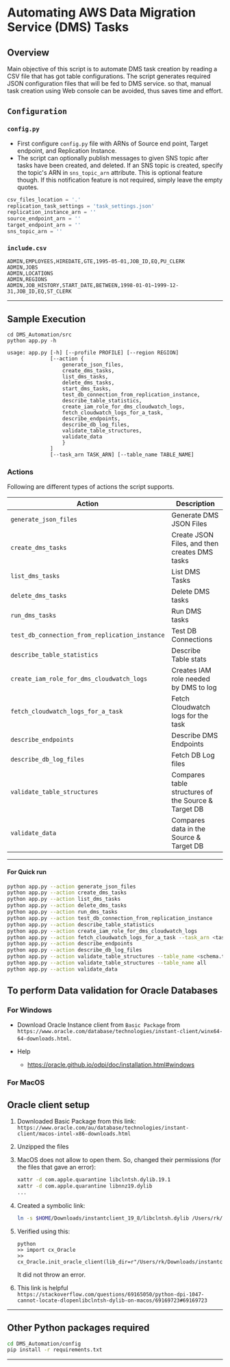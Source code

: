 # Automating AWS Data Migration Service (DMS) Tasks

## Overview
Main objective of this script is to automate DMS task creation by reading a CSV file that has got table configurations. The script generates required JSON configuration files that will be fed to DMS service. so that, manual task creation using Web console can be avoided, thus saves time and effort. 

## `Configuration`

### `config.py`
- First configure `config.py` file with ARNs of Source end point, Target endpoint, and Replication Instance.
- The script can optionally publish messages to given SNS topic after tasks have been created, and deleted. If an SNS topic is created, specify the topic's ARN in `sns_topic_arn` attribute. This is optional feature though. If this notification feature is not required, simply leave the empty quotes.  

```python
csv_files_location = '.'
replication_task_settings = 'task_settings.json'
replication_instance_arn = ''
source_endpoint_arn = ''
target_endpoint_arn = ''
sns_topic_arn = ''
```

### `include.csv`
```shell script
ADMIN,EMPLOYEES,HIREDATE,GTE,1995-05-01,JOB_ID,EQ,PU_CLERK
ADMIN,JOBS
ADMIN,LOCATIONS
ADMIN,REGIONS
ADMIN,JOB_HISTORY,START_DATE,BETWEEN,1998-01-01~1999-12-31,JOB_ID,EQ,ST_CLERK
```

****
## Sample Execution

```shell script
cd DMS_Automation/src
python app.py -h
```

```
usage: app.py [-h] [--profile PROFILE] [--region REGION]
              [--action {
                  generate_json_files,
                  create_dms_tasks,
                  list_dms_tasks,
                  delete_dms_tasks,
                  start_dms_tasks,
                  test_db_connection_from_replication_instance,
                  describe_table_statistics,
                  create_iam_role_for_dms_cloudwatch_logs,
                  fetch_cloudwatch_logs_for_a_task,
                  describe_endpoints,
                  describe_db_log_files,
                  validate_table_structures,
                  validate_data
                  }
              ]
              [--task_arn TASK_ARN] [--table_name TABLE_NAME]
```

### Actions
Following are different types of actions the script supports.

Action | Description|
--- | --- | 
`generate_json_files`|Generate DMS JSON Files
`create_dms_tasks`|Create JSON Files, and then creates DMS tasks
`list_dms_tasks`|List DMS Tasks
`delete_dms_tasks`|Delete DMS tasks
`run_dms_tasks`|Run DMS tasks
`test_db_connection_from_replication_instance`|Test DB Connections
`describe_table_statistics`|Describe Table stats
`create_iam_role_for_dms_cloudwatch_logs`|Creates IAM role needed by DMS to log
`fetch_cloudwatch_logs_for_a_task`|Fetch Cloudwatch logs for the task
`describe_endpoints`|Describe DMS Endpoints
`describe_db_log_files`|Fetch DB Log files
`validate_table_structures`|Compares table structures of the Source & Target DB
`validate_data`|Compares data in the Source & Target DB|
****
#### For Quick run

```sh
python app.py --action generate_json_files
python app.py --action create_dms_tasks
python app.py --action list_dms_tasks
python app.py --action delete_dms_tasks
python app.py --action run_dms_tasks
python app.py --action test_db_connection_from_replication_instance
python app.py --action describe_table_statistics
python app.py --action create_iam_role_for_dms_cloudwatch_logs
python app.py --action fetch_cloudwatch_logs_for_a_task --task_arn <task_arn>
python app.py --action describe_endpoints
python app.py --action describe_db_log_files
python app.py --action validate_table_structures --table_name <schema.table>
python app.py --action validate_table_structures --table_name all
python app.py --action validate_data
```
## To perform Data validation for Oracle Databases

### For Windows
- Download Oracle Instance client from `Basic Package`  from `https://www.oracle.com/database/technologies/instant-client/winx64-64-downloads.html`.

- Help
    - https://oracle.github.io/odpi/doc/installation.html#windows

### For MacOS
## Oracle client setup

1. Downloaded Basic Package from this link:
   `https://www.oracle.com/au/database/technologies/instant-client/macos-intel-x86-downloads.html`

2. Unzipped the files

3. MacOS does not allow to open them. So, changed their permissions (for the files that gave an error):

   ```sh
   xattr -d com.apple.quarantine libclntsh.dylib.19.1
   xattr -d com.apple.quarantine libnnz19.dylib
   ...
   ```

4. Created a symbolic link:

   ```sh
   ln -s $HOME/Downloads/instantclient_19_8/libclntsh.dylib /Users/rk/anaconda/anaconda3/lib/python3.8/site-packages
   ```

5. Verified using this:

   ```
   python
   >> import cx_Oracle
   >> cx_Oracle.init_oracle_client(lib_dir=r"/Users/rk/Downloads/instantclient_19_8")
   ```

   It did not throw an error.

6. This link is helpful
   `https://stackoverflow.com/questions/69165050/python-dpi-1047-cannot-locate-dlopenlibclntsh-dylib-on-macos/69169723#69169723`

****
## Other Python packages required

```sh
cd DMS_Automation/config
pip install -r requirements.txt
```
****
